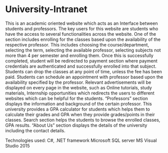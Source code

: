 # University-Intranet
This is an academic oriented website which acts as an Interface between students and professors. The key users for this website are students who have the access to several functionalities across the website. One of the section includes enrolling for the classes based upon the availability of the respective professor. This includes choosing the course/department, selecting the term, selecting the available professor, selecting subjects not more than 4 per semester and enrolling them. Once this is successfully completed, student will be redirected to payment section where payment credentials are authenticated and successfully enrolled into that subject. Students can drop the classes at any point of time, unless the fee has been paid.
Students can schedule an appointment with professor based upon the availability specified by the professor. Relevant advertisements will be displayed on every page in the website, such as Online tutorials, study materials, Internship opportunities which redirects the users to different websites which can be helpful for the students. “Professors” section displays the information and background of the certain professor. This university provides a GPA calculator for students which helps them to calculate their grades and GPA when they provide grades/points in their classes. Search section helps the students to browse the enrolled classes, GPA results. “About Us” section displays the details of the university including the contact details.

Technologies used: C#, .NET framework
Microsoft SQL server
MS Visual Studio 2015
